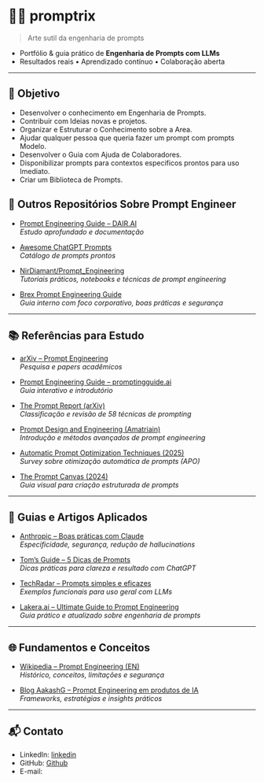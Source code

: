 # 🧙‍♂️ promptrix
> Arte sutil da engenharia de prompts

- Portfólio & guia prático de **Engenharia de Prompts com LLMs**  
- Resultados reais • Aprendizado contínuo • Colaboração aberta

---

## 🎯 Objetivo
- Desenvolver o conhecimento em Engenharia de Prompts.
- Contribuir com Ideias novas e projetos.
- Organizar e Estruturar o Conhecimento sobre a Area.
- Ajudar qualquer pessoa que queria fazer um prompt com prompts Modelo.
- Desenvolver o Guia com Ajuda de Colaboradores.
- Disponibilizar prompts para contextos especificos prontos para uso Imediato.
- Criar um Biblioteca de Prompts.

## 🔗 Outros Repositórios Sobre Prompt Engineer

- [Prompt Engineering Guide – DAIR.AI](https://github.com/dair-ai/Prompt-Engineering-Guide)  
  *Estudo aprofundado e documentação*

- [Awesome ChatGPT Prompts](https://github.com/f/awesome-chatgpt-prompts)  
  *Catálogo de prompts prontos*

- [NirDiamant/Prompt_Engineering](https://github.com/NirDiamant/Prompt_Engineering)  
  *Tutoriais práticos, notebooks e técnicas de prompt engineering*

- [Brex Prompt Engineering Guide](https://github.com/brexhq/prompt-engineering)  
  *Guia interno com foco corporativo, boas práticas e segurança*

---

## 📚 Referências para Estudo

- [arXiv – Prompt Engineering](https://arxiv.org/search/?query=prompt+engineering&searchtype=all)  
  *Pesquisa e papers acadêmicos*

- [Prompt Engineering Guide – promptingguide.ai](https://www.promptingguide.ai/pt)  
  *Guia interativo e introdutório*

- [The Prompt Report (arXiv)](https://arxiv.org/abs/2406.06608)  
  *Classificação e revisão de 58 técnicas de prompting*

- [Prompt Design and Engineering (Amatriain)](https://arxiv.org/abs/2401.14423)  
  *Introdução e métodos avançados de prompt engineering*

- [Automatic Prompt Optimization Techniques (2025)](https://arxiv.org/abs/2502.16923)  
  *Survey sobre otimização automática de prompts (APO)*

- [The Prompt Canvas (2024)](https://arxiv.org/abs/2412.05127)  
  *Guia visual para criação estruturada de prompts*

---

## 📰 Guias e Artigos Aplicados

- [Anthropic – Boas práticas com Claude](https://www.businessinsider.com/anthropic-guide-prompt-engineering-2025-7)  
  *Especificidade, segurança, redução de hallucinations*

- [Tom’s Guide – 5 Dicas de Prompts](https://www.tomsguide.com/ai/chatgpt/i-write-about-ai-for-a-living-heres-my-top-5-chatgpt-prompt-tips)  
  *Dicas práticas para clareza e resultado com ChatGPT*

- [TechRadar – Prompts simples e eficazes](https://www.techradar.com/ai-platforms-assistants/5-useful-chatgpt-prompts-that-are-so-surprisingly-simple-they-might-make-you-rethink-the-way-you-use-ai)  
  *Exemplos funcionais para uso geral com LLMs*

- [Lakera.ai – Ultimate Guide to Prompt Engineering](https://www.lakera.ai/blog/prompt-engineering-guide)  
  *Guia prático e atualizado sobre engenharia de prompts*

---

## 🌐 Fundamentos e Conceitos

- [Wikipedia – Prompt Engineering (EN)](https://en.wikipedia.org/wiki/Prompt_engineering)  
  *Histórico, conceitos, limitações e segurança*

- [Blog AakashG – Prompt Engineering em produtos de IA](https://www.news.aakashg.com/p/prompt-engineering)  
  *Frameworks, estratégias e insights práticos*

---

## 📬 Contato
- LinkedIn: [linkedin](https://www.linkedin.com/in/eduardo-moreno-neto/)
- GitHub: [Github](https://github.com/edummoreno)
- E-mail:

